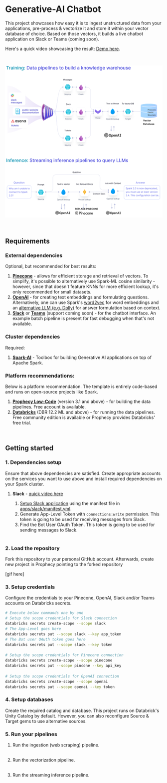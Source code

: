 # Generative-AI Chatbot

This project showcases how easy it is to ingest unstructured data from your applications, pre-process & vectorize it and store it within your vector database of choice. Based on those vectors, it builds a live chatbot application on Slack or Teams (coming soon).

Here's a quick video showcasing the result: [Demo here](https://www.loom.com/share/a89ee52de80e41abb9b5647c1da73e18?sid=6fcf0298-79e8-412b-8e48-f58c9d6d7f3b). 

<br>

![High-level Graphic](docs/images/training-inference-high-level-graphic.png)

<br>

## Requirements 

### External dependencies

Optional, but recommended for best results:

1. [**Pinecone**](https://www.pinecone.io/) - allows for efficient storage and retrieval of vectors. To simplify, it's possible to alternatively use Spark-ML cosine similarity - however, since that doesn't feature KNNs for more efficient lookup, it's only recommended for small datasets.
2. [**OpenAI**](https://openai.com/) - for creating text embeddings and formulating questions. Alternatively, one can use Spark's [word2vec](https://spark.apache.org/docs/2.2.0/mllib-feature-extraction.html#word2vec) for word embeddings and an [alternative LLM (e.g. Dolly)](https://github.com/prophecy-io/spark-ai/tree/main) for answer formulation based on context.
3. [**Slack**](https://slack.com/) or [**Teams**](https://teams.com/) (support coming soon) - for the chatbot interface. An example batch pipeline is present for fast debugging when that's not available.   

### Cluster dependencies

Required:

1. [**Spark-AI**](https://github.com/prophecy-io/spark-ai/tree/main) - Toolbox for building Generative AI applications on top of Apache Spark.

### Platform recommendations:

Below is a platform recommendation. The template is entirely code-based and runs on open-source projects like Spark. 

1. [**Prophecy Low-Code**](https://www.prophecy.io/) (version 3.1 and above) - for building the data pipelines. Free account is available.
2. [**Databricks**](https://databricks.com/) (DBR 12.2 ML and above) - for running the data pipelines. Free community edition is available or Prophecy provides Databricks' free trial. 

<br>

## Getting started

### 1. Dependencies setup

Ensure that above dependencies are satisfied. Create appropriate accounts on the services you want to use above and install required dependencies on your Spark cluster.

1. **Slack** - [quick video here](https://www.loom.com/share/2d7afeacd92e44809ab29b43665329dd?sid=c4e08d9d-bf86-4a6f-9e9d-fce9d7a12578) 

   1. [Setup Slack application](https://api.slack.com/reference/manifests#creating_apps) using the manifest file in [apps/slack/manifest.yml](apps/slack/manifest.yaml).
   2. Generate App-Level Token with `connections:write` permission. This token is going to be used for receiving messages from Slack.
   3. Find the Bot User OAuth Token. This token is going to be used for sending messages to Slack.<br><br>

### 2. Load the repository 

Fork this repository to your personal GitHub account. Afterwards, create new project in Prophecy pointing to the forked repository 

[gif here]

### 3. Setup credentials

Configure the credentials to your Pinecone, OpenAI, Slack and/or Teams accounts on Databricks secrets. 

 ```bash
 # Execute below commands one by one
 # Setup the scope credentials for Slack connection 
 databricks secrets create-scope --scope slack
 # The App-Level goes here
 databricks secrets put --scope slack --key app_token
 # The Bot user OAuth token goes here
 databricks secrets put --scope slack --key token

 # Setup the scope credentials for Pinecone connection
 databricks secrets create-scope --scope pinecone
 databricks secrets put --scope pincone --key api_key
 
 # Setup the scope credentials for OpenAI connection
 databricks secrets create-scope --scope openai
 databricks secrets put --scope openai --key token
 ```

### 4. Setup databases

Create the required catalog and database. This project runs on Databrick's Unity Catalog by default. However, you can also reconfigure Source & Target gems to use alternative sources.

### 5. Run your pipelines
   
1. Run the ingestion (web scraping) pipeline.
   <br><br>

2. Run the vectorization pipeline.
   <br><br>

3. Run the streaming inference pipeline. 
   <br><br>




